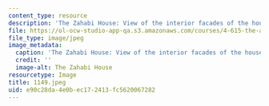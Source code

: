 ```yaml
---
content_type: resource
description: 'The Zahabi House: View of the interior facades of the house.'
file: https://ol-ocw-studio-app-qa.s3.amazonaws.com/courses/4-615-the-architecture-of-cairo-spring-2002/e90c28da4e0bec172413fc5620067282_1149.jpeg
file_type: image/jpeg
image_metadata:
  caption: 'The Zahabi House: View of the interior facades of the house.'
  credit: ''
  image-alt: The Zahabi House
resourcetype: Image
title: 1149.jpeg
uid: e90c28da-4e0b-ec17-2413-fc5620067282
---
```

